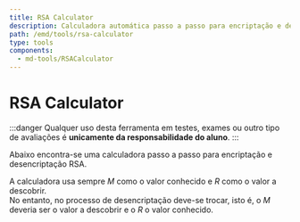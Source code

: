 ```yaml
---
title: RSA Calculator
description: Calculadora automática passo a passo para encriptação e desencriptação RSA
path: /emd/tools/rsa-calculator
type: tools
components:
  - md-tools/RSACalculator
---
```


# RSA Calculator

:::danger
Qualquer uso desta ferramenta em testes, exames ou outro tipo de avaliações é **unicamente da responsabilidade do aluno**.
:::

Abaixo encontra-se uma calculadora passo a passo para encriptação e desencriptação RSA.

A calculadora usa sempre $M$ como o valor conhecido e $R$ como o valor a descobrir.  
No entanto, no processo de desencriptação deve-se trocar, isto é, o $M$ deveria ser o valor
a descobrir e o $R$ o valor conhecido.
